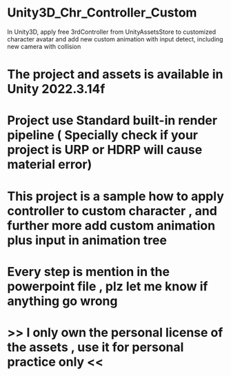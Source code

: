 # Unity3D_Chr_Controller_Custom
In Unity3D, apply free 3rdController from UnityAssetsStore to customized character avatar and add new custom animation with input detect, including new camera with collision 

# The project and assets is available in Unity 2022.3.14f 
# Project use Standard built-in render pipeline ( Specially check if your project is URP or HDRP will cause material error)
# This project is a sample how to apply controller to custom character , and further more add custom animation plus input in animation tree
# Every step is mention in the powerpoint file , plz let me know if anything go wrong
# >> I only own the personal license of the assets , use it for personal practice only <<
